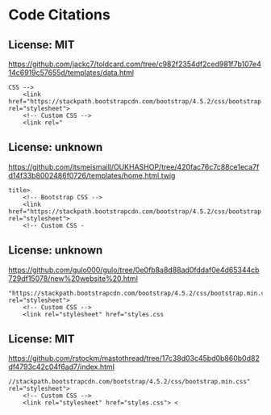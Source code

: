 # Code Citations

## License: MIT
https://github.com/jackc7/toldcard.com/tree/c982f2354df2ced981f7b107e414c6919c57655d/templates/data.html

```
CSS -->
    <link href="https://stackpath.bootstrapcdn.com/bootstrap/4.5.2/css/bootstrap.min.css" rel="stylesheet">
    <!-- Custom CSS -->
    <link rel="
```


## License: unknown
https://github.com/itsmeismaill/OUKHASHOP/tree/420fac76c7c88ce1eca7fd14f33b8002486f0726/templates/home.html.twig

```
title>
    <!-- Bootstrap CSS -->
    <link href="https://stackpath.bootstrapcdn.com/bootstrap/4.5.2/css/bootstrap.min.css" rel="stylesheet">
    <!-- Custom CSS -
```


## License: unknown
https://github.com/gulo000/gulo/tree/0e0fb8a8d88ad0fddaf0e4d65344cb729df15078/new%20website%20.html

```
"https://stackpath.bootstrapcdn.com/bootstrap/4.5.2/css/bootstrap.min.css" rel="stylesheet">
    <!-- Custom CSS -->
    <link rel="stylesheet" href="styles.css
```


## License: MIT
https://github.com/rstockm/mastothread/tree/17c38d03c45bd0b860b0d82df4793c42c04f6ad7/index.html

```
//stackpath.bootstrapcdn.com/bootstrap/4.5.2/css/bootstrap.min.css" rel="stylesheet">
    <!-- Custom CSS -->
    <link rel="stylesheet" href="styles.css"> <
```

